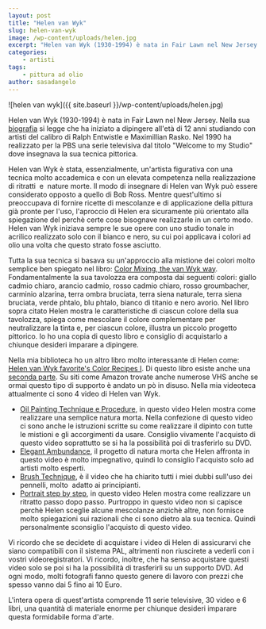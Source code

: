 ```yaml
---
layout: post
title: "Helen van Wyk"
slug: helen-van-wyk
image: /wp-content/uploads/helen.jpg
excerpt: "Helen van Wyk (1930-1994) è nata in Fair Lawn nel New Jersey. Nella sua biografia si legge che ha iniziato a dipingere all&#039;età di 12 anni studiando con"
categories:
    - artisti
tags:
    - pittura ad olio
author: sasadangelo
---
```


![helen van wyk]({{ site.baseurl }}/wp-content/uploads/helen.jpg)

Helen van Wyk (1930-1994) è nata in Fair Lawn nel New Jersey. Nella sua [biografia](http://www.askart.com/artist/Helen_Van_Wyk/117592/Helen_Van_Wyk.aspx) si legge che ha iniziato a dipingere all'età di 12 anni studiando con artisti del calibro di Ralph Entwistle e Maximillian Rasko. Nel 1990 ha realizzato per la PBS una serie televisiva dal titolo "Welcome to my Studio" dove insegnava la sua tecnica pittorica.

Helen van Wyk è stata, essenzialmente, un'artista figurativa con una tecnica molto accademica e con un elevata competenza nella realizzazione di ritratti  e  nature morte. Il modo di insegnare di Helen van Wyk può essere considerato opposto a quello di Bob Ross. Mentre quest'ultimo si preoccupava di fornire ricette di mescolanze e di applicazione della pittura già pronte per l'uso, l'aproccio di Helen era sicuramente più orientato alla spiegazione del perchè certe cose bisognave realizzarle in un certo modo. Helen van Wyk iniziava sempre le sue opere con uno studio tonale in acrilico realizzato solo con il bianco e nero, su cui poi applicava i colori ad olio una volta che questo strato fosse asciutto.

Tutta la sua tecnica si basava su un'approccio alla mistione dei colori molto semplice ben spiegato nel libro: [Color Mixing, the van Wyk way](https://www.amazon.com/Color-Mixing-Van-Wyk-Way/dp/0929552091). Fondamentalmente la sua tavolozza era composta dai seguenti colori: giallo cadmio chiaro, arancio cadmio, rosso cadmio chiaro, rosso groumbacher, carminio alzarina, terra ombra bruciata, terra siena naturale, terra siena bruciata, verde phtalo, blu phtalo, bianco di titanio e nero avorio. Nel libro sopra citato Helen mostra le caratteristiche di ciascun colore della sua tavolozza, spiega come mescolare il colore complementare per neutralizzare la tinta e, per ciascun colore, illustra un piccolo progetto pittorico. Io ho una copia di questo libro e consiglio di acquistarlo a chiunque desideri imparare a dipingere.

Nella mia biblioteca ho un altro libro molto interessante di Helen come: [Helen van Wyk favorite's Color Recipes I](https://www.amazon.com/Helen-Wyks-Favorite-Color-Recipes/dp/0929552172). Di questo libro esiste anche una [seconda parte](https://www.amazon.com/Helen-Wyks-Favorite-Color-Recipes/dp/0929552210). Su siti come Amazon trovate anche numerose VHS anche se ormai questo tipo di supporto è andato un pò in disuso. Nella mia videoteca attualmente ci sono 4 video di Helen van Wyk.

- [Oil Painting Technique e Procedure](https://www.amazon.com/Oil-Painting-Techniques-Procedures-Helen/dp/B000P03DXQ), in questo video Helen mostra come realizzare una semplice natura morta. Nella confezione di questo video ci sono anche le istruzioni scritte su come realizzare il dipinto con tutte le mistioni e gli accorgimenti da usare. Consiglio vivamente l'acquisto di questo video soprattutto se si ha la possibilità poi di trasferirlo su DVD.
- [Elegant Ambundance](https://www.amazon.com/Elegant-Abundance-Helen-van-Wyk/dp/B000HX5HQW), il progetto di natura morta che Helen affronta in questo video è molto impegnativo, quindi lo consiglio l'acquisto solo ad artisti molto esperti.
- [Brush Technique](https://www.amazon.com/Brush-Techniques-Your-Paintings-Handwriting/dp/B000P006L8), è il video che ha chiarito tutti i miei dubbi sull'uso dei pennelli, molto  adatto ai principianti.
- [Portrait step by step](https://www.amazon.com/Portrait-Step-Helen-Van-Wyk/dp/B001DW546Y), in questo video Helen mostra come realizzare un ritratto passo dopo passo. Purtroppo in questo video non si capisce perchè Helen sceglie alcune mescolanze anzichè altre, non fornisce molto spiegazioni sui razionali che ci sono dietro ala sua tecnica. Quindi personalmente sconsiglio l'acquisto di questo video.

Vi ricordo che se decidete di acquistare i video di Helen di assicurarvi che siano compatibili con il sistema PAL, altrimenti non riuscirete a vederli con i vostri videoregistratori. Vi ricordo, inoltre, che ha senso acquistare questi video solo se poi si ha la possibilità di trasferirli su un supporto DVD. Ad ogni modo, molti fotografi fanno questo genere di lavoro con prezzi che spesso vanno dai 5 fino ai 10 Euro.

L'intera opera di quest'artista comprende 11 serie televisive, 30 video e 6 libri, una quantità di materiale enorme per chiunque desideri imparare questa formidabile forma d'arte.
